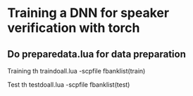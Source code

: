 # Training a DNN for speaker verification with torch
## Do preparedata.lua for data preparation
Training
th traindoall.lua -scpfile fbanklist(train)

Test
th testdoall.lua  -scpfile fbanklist(test)